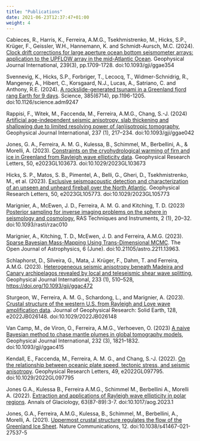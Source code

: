 ```yaml
---
title: "Publications"
date: 2021-06-23T12:37:47+01:00
weight: 4
---
```



Cabieces, R., Harris, K., Ferreira, A.M.G., Tsekhmistrenko, M., Hicks, S.P., Krüger, F., Geissler, W.H., Hannemann, K. and Schmidt-Aursch, M.C. (2024). [Clock drift corrections for large aperture ocean bottom seismometer arrays: application to the UPFLOW array in the mid-Atlantic Ocean](https://doi.org/10.1093/gji/ggae354). Geophysical Journal International, 239(3), pp.1709-1728. doi:10.1093/gji/ggae354

Svennevig, K., Hicks, S.P., Forbriger, T., Lecocq, T., Widmer-Schnidrig, R., Mangeney, A., Hibert, C., Korsgaard, N.J., Lucas, A., Satriano, C. and Anthony, R.E. (2024). [A rockslide-generated tsunami in a Greenland fjord rang Earth for 9 days](https://doi.org/10.1126/science.adm9247). Science, 385(6714), pp.1196-1205. doi:10.1126/science.adm9247

Rappisi, F., Witek, M., Faccenda, M., Ferreira, A.M.G., Chang, S.-J. (2024) [Artificial age-independent seismic anisotropy, slab thickening and shallowing due to limited resolving power of (an)isotropic tomography](https://academic.oup.com/gji/article/237/1/217/7590816), Geophysical Journal International, 237 (1), 217–234. doi:10.1093/gji/ggae042

Jones, G. A., Ferreira, A. M. G., Kulessa, B., Schimmel, M., Berbellini, A., & Morelli, A. (2023). [Constraints on the cryohydrological warming of firn and ice in Greenland from Rayleigh wave ellipticity data](10.1029/2023gl103673). Geophysical Research Letters, 50, e2023GL103673. doi:10.1029/2023GL103673

Hicks, S. P., Matos, S. B., Pimentel, A., Belli, G., Gheri, D., Tsekhmistrenko, M., et al. (2023). [Exclusive seismoacoustic detection and characterization of an unseen and unheard fireball over the North Atlantic](https://agupubs.onlinelibrary.wiley.com/doi/full/10.1029/2023GL105773). Geophysical Research Letters, 50, e2023GL105773. doi:10.1029/2023GL105773 

Marignier, A., McEwen, J. D., Ferreira, A. M. G. and Kitching, T. D. (2023) [Posterior sampling for inverse imaging problems on the sphere in seismology and cosmology](https://academic.oup.com/rasti/article/2/1/20/6967146#393340450), RAS Techniques and Instruments, 2 (1),  20–32. doi:10.1093/rasti/rzac010

Marignier, A., Kitching, T. D., McEwen, J. D. and Ferreira, A.M.G. (2023). [Sparse Bayesian Mass-Mapping Using Trans-Dimensional MCMC](https://astro.theoj.org/article/81253-sparse-bayesian-mass-mapping-using-trans-dimensional-mcmc). The Open Journal of Astrophysics, 6 (June). doi:10.21105/astro.2211.13963.

Schlaphorst, D., Silveira, G., Mata, J. Krüger, F., Dahm, T. and Ferreira, A.M.G. (2023). [Heterogeneous seismic anisotropy beneath Madeira and Canary archipelagos revealed by local and teleseismic shear wave splitting](https://gfzpublic.gfz-potsdam.de/pubman/item/item_5014601), Geophysical Journal International, 233 (1), 510–528, https://doi.org/10.1093/gji/ggac472

Sturgeon, W., Ferreira, A. M. G., Schardong, L., and Marignier, A. (2023). [Crustal structure of the western U.S. from Rayleigh and Love wave amplification data](https://agupubs.onlinelibrary.wiley.com/doi/full/10.1029/2022JB026148). Journal of Geophysical Research: Solid Earth, 128, e2022JB026148. doi:10.1029/2022JB026148

Van Camp, M., de Viron, O., Ferreira, A.M.G., Verhoeven, O. (2023) [A naive Bayesian method to chase mantle plumes in global tomography models](https://academic.oup.com/gji/article/232/3/1821/6767591), Geophysical Journal International, 232 (3), 1821–1832. doi:10.1093/gji/ggac415

Kendall, E., Faccenda, M., Ferreira, A. M. G., and Chang, S.-J. (2022). [On the relationship between oceanic plate speed, tectonic stress, and seismic anisotropy](https://hdl.handle.net/11577/3455134). Geophysical Research Letters, 49, e2022GL097795. doi:10.1029/2022GL097795

Jones G.A., Kulessa B., Ferreira A.M.G., Schimmel M., Berbellini A., Morelli A. (2022). [Extraction and applications of Rayleigh wave ellipticity in polar regions](https://cronfa.swan.ac.uk/Record/cronfa62257/Download/62257__26991__8f3ad939df56430da9fdb8480ed2556e.pdf). Annals of Glaciology, 63(87-89):3-7. doi:10.1017/aog.2023.1

Jones, G.A., Ferreira, A.M.G., Kulessa, B., Schimmel, M., Berbellini, A., Morelli, A. (2021). [Uppermost crustal structure regulates the flow of the Greenland Ice Sheet](https://www.nature.com/articles/s41467-021-27537-5). Nature Communications, 12. doi:10.1038/s41467-021-27537-5

